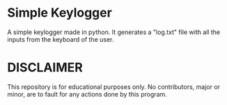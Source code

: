 # Simple Keylogger
  A simple keylogger made in python.
  It generates a "log.txt" file with all the inputs from the keyboard of the user.

# DISCLAIMER 
  This repository is for educational purposes only. No contributors, major or minor, are to fault for any actions done by this program.
